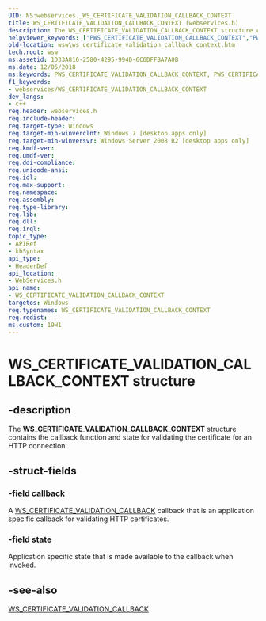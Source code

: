 ```yaml
---
UID: NS:webservices._WS_CERTIFICATE_VALIDATION_CALLBACK_CONTEXT
title: WS_CERTIFICATE_VALIDATION_CALLBACK_CONTEXT (webservices.h)
description: The WS_CERTIFICATE_VALIDATION_CALLBACK_CONTEXT structure contains the callback function and state for validating the certificate for an HTTP connection.helpviewer_keywords: ["PWS_CERTIFICATE_VALIDATION_CALLBACK_CONTEXT","PWS_CERTIFICATE_VALIDATION_CALLBACK_CONTEXT structure pointer [Web Services for Windows]","WS_CERTIFICATE_VALIDATION_CALLBACK_CONTEXT","WS_CERTIFICATE_VALIDATION_CALLBACK_CONTEXT structure [Web Services for Windows]","webservices/PWS_CERTIFICATE_VALIDATION_CALLBACK_CONTEXT","webservices/WS_CERTIFICATE_VALIDATION_CALLBACK_CONTEXT","wsw.ws_certificate_validation_callback_context"]
old-location: wsw\ws_certificate_validation_callback_context.htm
tech.root: wsw
ms.assetid: 1D33A816-2580-4295-994D-6C6DFFBA7A0B
ms.date: 12/05/2018
ms.keywords: PWS_CERTIFICATE_VALIDATION_CALLBACK_CONTEXT, PWS_CERTIFICATE_VALIDATION_CALLBACK_CONTEXT structure pointer [Web Services for Windows], WS_CERTIFICATE_VALIDATION_CALLBACK_CONTEXT, WS_CERTIFICATE_VALIDATION_CALLBACK_CONTEXT structure [Web Services for Windows], webservices/PWS_CERTIFICATE_VALIDATION_CALLBACK_CONTEXT, webservices/WS_CERTIFICATE_VALIDATION_CALLBACK_CONTEXT, wsw.ws_certificate_validation_callback_context
f1_keywords:
- webservices/WS_CERTIFICATE_VALIDATION_CALLBACK_CONTEXT
dev_langs:
- c++
req.header: webservices.h
req.include-header: 
req.target-type: Windows
req.target-min-winverclnt: Windows 7 [desktop apps only]
req.target-min-winversvr: Windows Server 2008 R2 [desktop apps only]
req.kmdf-ver: 
req.umdf-ver: 
req.ddi-compliance: 
req.unicode-ansi: 
req.idl: 
req.max-support: 
req.namespace: 
req.assembly: 
req.type-library: 
req.lib: 
req.dll: 
req.irql: 
topic_type:
- APIRef
- kbSyntax
api_type:
- HeaderDef
api_location:
- WebServices.h
api_name:
- WS_CERTIFICATE_VALIDATION_CALLBACK_CONTEXT
targetos: Windows
req.typenames: WS_CERTIFICATE_VALIDATION_CALLBACK_CONTEXT
req.redist: 
ms.custom: 19H1
---
```


# WS_CERTIFICATE_VALIDATION_CALLBACK_CONTEXT structure


## -description


The <b>WS_CERTIFICATE_VALIDATION_CALLBACK_CONTEXT</b> structure contains the callback function and state for validating the certificate for an HTTP connection.


## -struct-fields




### -field callback

A <a href="https://docs.microsoft.com/windows/desktop/api/webservices/nc-webservices-ws_certificate_validation_callback">WS_CERTIFICATE_VALIDATION_CALLBACK</a> callback that is an application specific callback for validating HTTP certificates.


### -field state

Application specific state that is made available to the callback when invoked.


## -see-also




<a href="https://docs.microsoft.com/windows/desktop/api/webservices/nc-webservices-ws_certificate_validation_callback">WS_CERTIFICATE_VALIDATION_CALLBACK</a>
 

 

